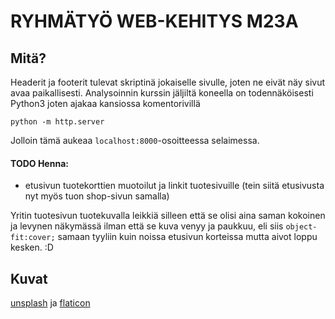 # RYHMÄTYÖ WEB-KEHITYS M23A

## Mitä?
Headerit ja footerit tulevat skriptinä jokaiselle sivulle, joten ne eivät näy sivut avaa paikallisesti.
Analysoinnin kurssin jäljiltä koneella on todennäköisesti Python3 joten ajakaa kansiossa komentorivillä

`python -m http.server`

Jolloin tämä aukeaa `localhost:8000`-osoitteessa selaimessa. 

#### TODO Henna:
 - etusivun tuotekorttien muotoilut ja linkit tuotesivuille (tein siitä etusivusta nyt myös tuon shop-sivun samalla)
 
 Yritin tuotesivun tuotekuvalla leikkiä silleen että se olisi aina saman kokoinen ja levynen näkymässä ilman että se kuva venyy ja paukkuu, eli siis `object-fit:cover;` samaan tyyliin kuin noissa etusivun korteissa mutta aivot loppu kesken. :D

 ## Kuvat

[unsplash](https://unsplash.com/) ja [flaticon](https://www.flaticon.com/)